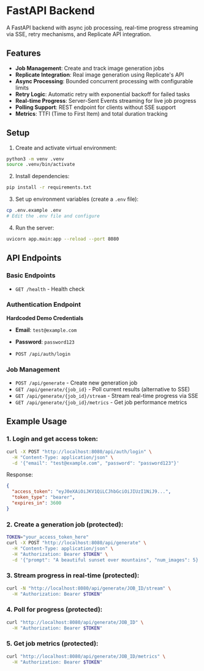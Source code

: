 # FastAPI Backend

A FastAPI backend with async job processing, real-time progress streaming via SSE, retry mechanisms, and Replicate API integration.

## Features

- **Job Management**: Create and track image generation jobs
- **Replicate Integration**: Real image generation using Replicate's API
- **Async Processing**: Bounded concurrent processing with configurable limits
- **Retry Logic**: Automatic retry with exponential backoff for failed tasks  
- **Real-time Progress**: Server-Sent Events streaming for live job progress
- **Polling Support**: REST endpoint for clients without SSE support
- **Metrics**: TTFI (Time to First Item) and total duration tracking

## Setup

1. Create and activate virtual environment:
```bash
python3 -m venv .venv
source .venv/bin/activate
```

2. Install dependencies:
```bash
pip install -r requirements.txt
```

3. Set up environment variables (create a `.env` file):
```bash
cp .env.example .env
# Edit the .env file and configure
```

4. Run the server:
```bash
uvicorn app.main:app --reload --port 8080
```

## API Endpoints

### Basic Endpoints
- `GET /health` - Health check

### Authentication Endpoint

**Hardcoded Demo Credentials**
- **Email**: `test@example.com`
- **Password**: `password123`

- `POST /api/auth/login`

### Job Management
- `POST /api/generate` - Create new generation job
- `GET /api/generate/{job_id}` - Poll current results (alternative to SSE)
- `GET /api/generate/{job_id}/stream` - Stream real-time progress via SSE  
- `GET /api/generate/{job_id}/metrics` - Get job performance metrics

## Example Usage

### 1. Login and get access token:
```bash
curl -X POST "http://localhost:8080/api/auth/login" \
  -H "Content-Type: application/json" \
  -d '{"email": "test@example.com", "password": "password123"}'
```

Response:
```json
{
  "access_token": "eyJ0eXAiOiJKV1QiLCJhbGciOiJIUzI1NiJ9...",
  "token_type": "bearer", 
  "expires_in": 3600
}
```

### 2. Create a generation job (protected):
```bash
TOKEN="your_access_token_here"
curl -X POST "http://localhost:8080/api/generate" \
  -H "Content-Type: application/json" \
  -H "Authorization: Bearer $TOKEN" \
  -d '{"prompt": "A beautiful sunset over mountains", "num_images": 5}'
```

### 3. Stream progress in real-time (protected):
```bash
curl -N "http://localhost:8080/api/generate/JOB_ID/stream" \
  -H "Authorization: Bearer $TOKEN"
```

### 4. Poll for progress (protected):
```bash
curl "http://localhost:8080/api/generate/JOB_ID" \
  -H "Authorization: Bearer $TOKEN"
```

### 5. Get job metrics (protected):
```bash
curl "http://localhost:8080/api/generate/JOB_ID/metrics" \
  -H "Authorization: Bearer $TOKEN"
```
